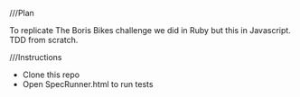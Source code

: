 ///Plan

To replicate The Boris Bikes challenge we did in Ruby but this in Javascript. TDD from scratch.

///Instructions
- Clone this repo
- Open SpecRunner.html to run tests

